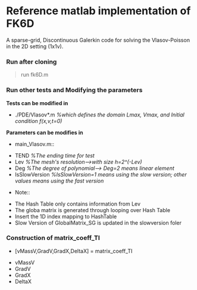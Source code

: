 # Reference matlab implementation of FK6D

A sparse-grid, Discontinuous Galerkin code for solving the Vlasov-Poisson 
in the 2D setting (1x1v).

### Run after cloning

> run fk6D.m

### Run other tests and Modifying the parameters

**Tests can be modified in**
* ./PDE/Vlasov*.m
*%which defines the domain Lmax, Vmax, and Initial condition f(x,v,t=0)*

**Parameters can be modifies in**
* main_Vlasov.m::
 - TEND *%The ending time for test*
 - Lev  *%The mesh's resolution-->with size h=2^(-Lev)*
 - Deg  *%The degree of polynomial--> Deg=2 means linear element*
 - IsSlowVersion *%IsSlowVersion=1 means using the slow version; other values means using the fast version*
 
* Note::
 - The Hash Table only contains information from Lev
 - The globa matrix is generated through looping over Hash Table
 - Insert the 1D index mapping to HashTable
 - Slow Version of GlobalMatrix_SG is updated in the slowversion foler

### Construction of matrix_coeff_TI
* [vMassV,GradV,GradX,DeltaX] = matrix_coeff_TI
- vMassV 
- GradV
- GradX
- DeltaX